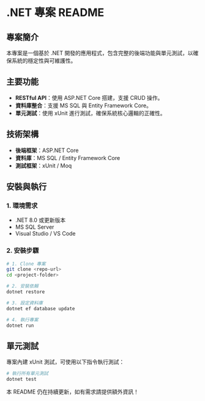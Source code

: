 # .NET 專案 README

## 專案簡介
本專案是一個基於 .NET 開發的應用程式，包含完整的後端功能與單元測試，以確保系統的穩定性與可維護性。

## 主要功能
- **RESTful API**：使用 ASP.NET Core 搭建，支援 CRUD 操作。
- **資料庫整合**：支援 MS SQL 與 Entity Framework Core。
- **單元測試**：使用 xUnit 進行測試，確保系統核心邏輯的正確性。

## 技術架構
- **後端框架**：ASP.NET Core
- **資料庫**：MS SQL / Entity Framework Core
- **測試框架**：xUnit / Moq

## 安裝與執行
### 1. 環境需求
- .NET 8.0 或更新版本
- MS SQL Server
- Visual Studio / VS Code

### 2. 安裝步驟
```sh
# 1. Clone 專案
git clone <repo-url>
cd <project-folder>

# 2. 安裝依賴
dotnet restore

# 3. 設定資料庫
dotnet ef database update

# 4. 執行專案
dotnet run
```

## 單元測試
專案內建 xUnit 測試，可使用以下指令執行測試：
```sh
# 執行所有單元測試
dotnet test
```
本 README 仍在持續更新，如有需求請提供額外資訊！

